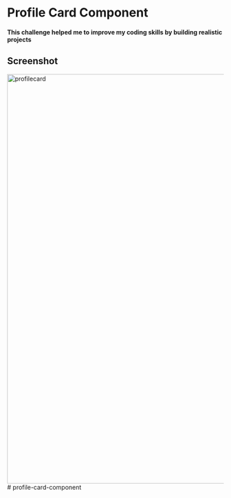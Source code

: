 # Profile Card Component
#### This challenge helped me to improve my  coding skills by building realistic projects
## Screenshot
<img width="951" alt="profilecard" src="https://user-images.githubusercontent.com/110342939/221929077-aa81e326-b8ab-4f2d-8cc8-8e8022ab86a0.png">
# profile-card-component
